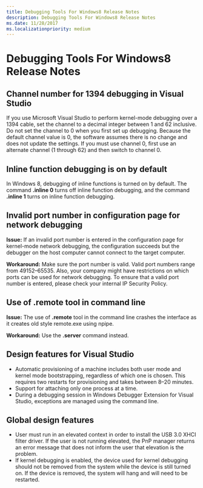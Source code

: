 ```yaml
---
title: Debugging Tools For Windows8 Release Notes
description: Debugging Tools For Windows8 Release Notes
ms.date: 11/28/2017
ms.localizationpriority: medium
---
```


# Debugging Tools For Windows8 Release Notes


## <span id="Channel_number_for_1394_debugging_in_Visual_Studio"></span><span id="channel_number_for_1394_debugging_in_visual_studio"></span><span id="CHANNEL_NUMBER_FOR_1394_DEBUGGING_IN_VISUAL_STUDIO"></span>Channel number for 1394 debugging in Visual Studio


If you use Microsoft Visual Studio to perform kernel-mode debugging over a 1394 cable, set the channel to a decimal integer between 1 and 62 inclusive. Do not set the channel to 0 when you first set up debugging. Because the default channel value is 0, the software assumes there is no change and does not update the settings. If you must use channel 0, first use an alternate channel (1 through 62) and then switch to channel 0.

## <span id="Inline_function_debugging_is_on_by_default"></span><span id="inline_function_debugging_is_on_by_default"></span><span id="INLINE_FUNCTION_DEBUGGING_IS_ON_BY_DEFAULT"></span>Inline function debugging is on by default


In Windows 8, debugging of inline functions is turned on by default. The command **.inline 0** turns off inline function debugging, and the command **.inline 1** turns on inline function debugging.

## <span id="Invalid_port_number_in_configuration_page_for_network_debugging"></span><span id="invalid_port_number_in_configuration_page_for_network_debugging"></span><span id="INVALID_PORT_NUMBER_IN_CONFIGURATION_PAGE_FOR_NETWORK_DEBUGGING"></span>Invalid port number in configuration page for network debugging


**Issue:** If an invalid port number is entered in the configuration page for kernel-mode network debugging, the configuration succeeds but the debugger on the host computer cannot connect to the target computer.

**Workaround:** Make sure the port number is valid. Valid port numbers range from 49152–65535. Also, your company might have restrictions on which ports can be used for network debugging. To ensure that a valid port number is entered, please check your internal IP Security Policy.

## <span id="use_of_.remote_tool_in_command_line"></span><span id="USE_OF_.REMOTE_TOOL_IN_COMMAND_LINE"></span>Use of .remote tool in command line


**Issue:** The use of **.remote** tool in the command line crashes the interface as it creates old style remote.exe using npipe.

**Workaround:** Use the **.server** command instead.

## <span id="Design_features_for_Visual_Studio"></span><span id="design_features_for_visual_studio"></span><span id="DESIGN_FEATURES_FOR_VISUAL_STUDIO"></span>Design features for Visual Studio


-   Automatic provisioning of a machine includes both user mode and kernel mode bootstrapping, regardless of which one is chosen. This requires two restarts for provisioning and takes between 8–20 minutes.
-   Support for attaching only one process at a time.
-   During a debugging session in Windows Debugger Extension for Visual Studio, exceptions are managed using the command line.

## <span id="Global_design_features"></span><span id="global_design_features"></span><span id="GLOBAL_DESIGN_FEATURES"></span>Global design features


-   User must run in an elevated context in order to install the USB 3.0 XHCI filter driver. If the user is not running elevated, the PnP manager returns an error message that does not inform the user that elevation is the problem.
-   If kernel debugging is enabled, the device used for kernel debugging should not be removed from the system while the device is still turned on. If the device is removed, the system will hang and will need to be restarted.

 

 





